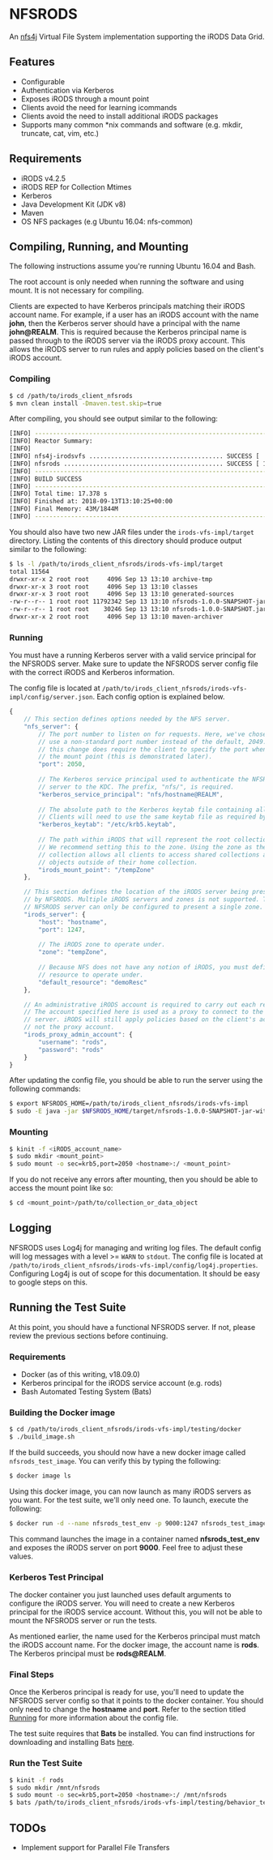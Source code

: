 # NFSRODS
An [nfs4j](https://github.com/dCache/nfs4j) Virtual File System implementation supporting the iRODS Data Grid.

## Features
- Configurable
- Authentication via Kerberos
- Exposes iRODS through a mount point
- Clients avoid the need for learning icommands
- Clients avoid the need to install additional iRODS packages
- Supports many common *nix commands and software (e.g. mkdir, truncate, cat, vim, etc.)

## Requirements
- iRODS v4.2.5
- iRODS REP for Collection Mtimes
- Kerberos
- Java Development Kit (JDK v8)
- Maven
- OS NFS packages (e.g Ubuntu 16.04: nfs-common)

## Compiling, Running, and Mounting
The following instructions assume you're running Ubuntu 16.04 and Bash.

The root account is only needed when running the software and using mount. It is
not necessary for compiling.

Clients are expected to have Kerberos principals matching their iRODS account name. For
example, if a user has an iRODS account with the name **john**, then the Kerberos server should
have a principal with the name **john@REALM**. This is required because the Kerberos principal
name is passed through to the iRODS server via the iRODS proxy account. This allows the iRODS
server to run rules and apply policies based on the client's iRODS account.

### Compiling
```bash
$ cd /path/to/irods_client_nfsrods
$ mvn clean install -Dmaven.test.skip=true
```

After compiling, you should see output similar to the following:
```bash
[INFO] ------------------------------------------------------------------------
[INFO] Reactor Summary:
[INFO] 
[INFO] nfs4j-irodsvfs ..................................... SUCCESS [  0.671 s]
[INFO] nfsrods ............................................ SUCCESS [ 12.955 s]
[INFO] ------------------------------------------------------------------------
[INFO] BUILD SUCCESS
[INFO] ------------------------------------------------------------------------
[INFO] Total time: 17.378 s
[INFO] Finished at: 2018-09-13T13:10:25+00:00
[INFO] Final Memory: 43M/1844M
[INFO] ------------------------------------------------------------------------
```

You should also have two new JAR files under the `irods-vfs-impl/target` directory. Listing
the contents of this directory should produce output similar to the following:
```bash
$ ls -l /path/to/irods_client_nfsrods/irods-vfs-impl/target
total 11564
drwxr-xr-x 2 root root     4096 Sep 13 13:10 archive-tmp
drwxr-xr-x 3 root root     4096 Sep 13 13:10 classes
drwxr-xr-x 3 root root     4096 Sep 13 13:10 generated-sources
-rw-r--r-- 1 root root 11792342 Sep 13 13:10 nfsrods-1.0.0-SNAPSHOT-jar-with-dependencies.jar
-rw-r--r-- 1 root root    30246 Sep 13 13:10 nfsrods-1.0.0-SNAPSHOT.jar
drwxr-xr-x 2 root root     4096 Sep 13 13:10 maven-archiver
```

### Running
You must have a running Kerberos server with a valid service principal for
the NFSRODS server. Make sure to update the NFSRODS server config file with the correct
iRODS and Kerberos information.

The config file is located at `/path/to/irods_client_nfsrods/irods-vfs-impl/config/server.json`.
Each config option is explained below.
```javascript
{
    // This section defines options needed by the NFS server.
    "nfs_server": {
        // The port number to listen on for requests. Here, we've chosen to
        // use a non-standard port number instead of the default, 2049. However,
        // this change does require the client to specify the port when creating
        // the mount point (this is demonstrated later).
        "port": 2050,
        
        // The Kerberos service principal used to authenticate the NFSRODS
        // server to the KDC. The prefix, "nfs/", is required.
        "kerberos_service_principal": "nfs/hostname@REALM",
        
        // The absolute path to the Kerberos keytab file containing all principals.
        // Clients will need to use the same keytab file as required by Kerberos.
        "kerberos_keytab": "/etc/krb5.keytab",
        
        // The path within iRODS that will represent the root collection.
        // We recommend setting this to the zone. Using the zone as the root
        // collection allows all clients to access shared collections and data
        // objects outside of their home collection.
        "irods_mount_point": "/tempZone"
    },

    // This section defines the location of the iRODS server being presented
    // by NFSRODS. Multiple iRODS servers and zones is not supported. The
    // NFSRODS server can only be configured to present a single zone.
    "irods_server": {
        "host": "hostname",
        "port": 1247,
        
        // The iRODS zone to operate under.
        "zone": "tempZone",
        
        // Because NFS does not have any notion of iRODS, you must define which
        // resource to operate under.
        "default_resource": "demoResc"
    },

    // An administrative iRODS account is required to carry out each request.
    // The account specified here is used as a proxy to connect to the iRODS
    // server. iRODS will still apply policies based on the client's account,
    // not the proxy account.
    "irods_proxy_admin_account": {
        "username": "rods",
        "password": "rods"
    }
}
```

After updating the config file, you should be able to run the server using the following commands:
```bash
$ export NFSRODS_HOME=/path/to/irods_client_nfsrods/irods-vfs-impl
$ sudo -E java -jar $NFSRODS_HOME/target/nfsrods-1.0.0-SNAPSHOT-jar-with-dependencies.jar
```

### Mounting
```bash
$ kinit -f <iRODS_account_name>
$ sudo mkdir <mount_point>
$ sudo mount -o sec=krb5,port=2050 <hostname>:/ <mount_point>
```

If you do not receive any errors after mounting, then you should be able to access the mount
point like so:
```bash
$ cd <mount_point>/path/to/collection_or_data_object
```

## Logging
NFSRODS uses Log4j for managing and writing log files. The default config will log messages with a
level >= `WARN` to `stdout`. The config file is located at
`/path/to/irods_client_nfsrods/irods-vfs-impl/config/log4j.properties`.
Configuring Log4j is out of scope for this documentation. It should be easy to google steps on this.

## Running the Test Suite
At this point, you should have a functional NFSRODS server. If not, please review the previous sections 
before continuing.

### Requirements
- Docker (as of this writing, v18.09.0)
- Kerberos principal for the iRODS service account (e.g. rods)
- Bash Automated Testing System (Bats)

### Building the Docker image
```bash
$ cd /path/to/irods_client_nfsrods/irods-vfs-impl/testing/docker
$ ./build_image.sh
```

If the build succeeds, you should now have a new docker image called `nfsrods_test_image`. You can verify 
this by typing the following:
```bash
$ docker image ls
```

Using this docker image, you can now launch as many iRODS servers as you want. For the test suite, we'll
only need one. To launch, execute the following:
```bash
$ docker run -d --name nfsrods_test_env -p 9000:1247 nfsrods_test_image
```

This command launches the image in a container named **nfsrods_test_env** and exposes the iRODS server on
port **9000**. Feel free to adjust these values.

### Kerberos Test Principal
The docker container you just launched uses default arguments to configure the iRODS server. You will need to
create a new Kerberos principal for the iRODS service account. Without this, you will not be able to mount
the NFSRODS server or run the tests.

As mentioned earlier, the name used for the Kerberos principal must match the iRODS account name. For the
docker image, the account name is **rods**. The Kerberos principal must be **rods@REALM**.

### Final Steps
Once the Kerberos principal is ready for use, you'll need to update the NFSRODS server config so that it
points to the docker container. You should only need to change the **hostname** and **port**. Refer to the
section titled [Running](#Running) for more information about the config file.

The test suite requires that **Bats** be installed. You can find instructions for downloading and installing
Bats [here](https://github.com/bats-core/bats-core).

### Run the Test Suite
```bash
$ kinit -f rods
$ sudo mkdir /mnt/nfsrods
$ sudo mount -o sec=krb5,port=2050 <hostname>:/ /mnt/nfsrods
$ bats /path/to/irods_client_nfsrods/irods-vfs-impl/testing/behavior_tests.bats
```

## TODOs
- Implement support for Parallel File Transfers
